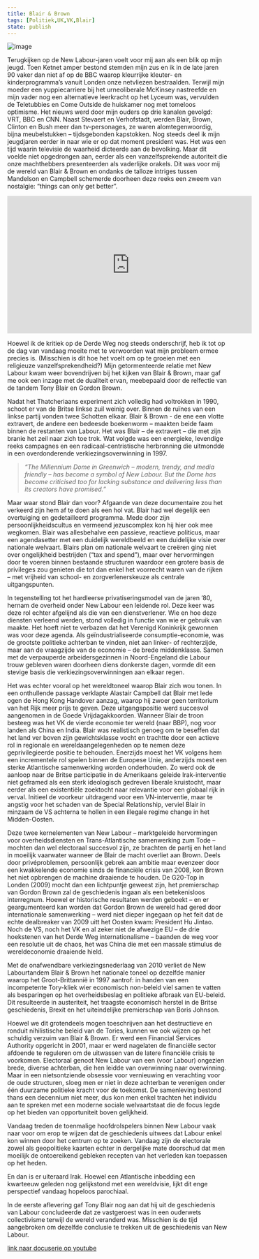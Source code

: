```yaml
---
title: Blair & Brown
tags: [Politiek,UK,VK,Blair]
state: publish
---
```


![image](https://user-images.githubusercontent.com/84398782/184627264-189ccc5f-50e2-47a0-93dc-fdc4b4b4b0f1.png)

Terugkijken op de New Labour-jaren voelt voor mij aan als een blik op mijn jeugd. Toen Ketnet amper bestond stemden mijn zus en ik in de late jaren 90 vaker dan niet af op de BBC waarop kleurrijke kleuter- en kinderprogramma’s vanuit Londen onze netvliezen bestraalden. Terwijl mijn moeder een yuppiecarriere bij het urneoliberale McKinsey nastreefde en mijn vader nog een alternatieve leerkracht op het Lyceum was, vervulden de Teletubbies en Come Outside de huiskamer nog met tomeloos optimisme. Het nieuws werd door mijn ouders op drie kanalen gevolgd: VRT, BBC en CNN. Naast Stevaert en Verhofstadt, werden Blair, Brown, Clinton en Bush meer dan tv-personages, ze waren alomtegenwoordig, bijna meubelstukken –  tijdsgebonden kapstokken. Nog steeds deel ik mijn jeugdjaren eerder in naar wie er op dat moment president was. Het was een tijd waarin televisie de waarheid dicteerde aan de bevolking. Maar dit voelde niet opgedrongen aan, eerder als een vanzelfsprekende autoriteit die onze machthebbers presenteerden als vaderlijke orakels. Dit was voor mij de wereld van Blair & Brown en ondanks de talloze intriges tussen Mandelson en Campbell schemerde doorheen deze reeks een zweem van nostalgie: “things can only get better”. 

<iframe width="560" height="315" src="https://www.youtube-nocookie.com/embed/gi5j7jjhm4M" title="YouTube video player" frameborder="0" allow="accelerometer; autoplay; clipboard-write; encrypted-media; gyroscope; picture-in-picture" allowfullscreen></iframe>

Hoewel ik de kritiek op de Derde Weg nog steeds onderschrijf, heb ik tot op de dag van vandaag moeite met te verwoorden wat mijn probleem ermee precies is. (Misschien is dit hoe het voelt om op te groeien met een religieuze vanzelfsprekendheid?)  Mijn getormenteerde relatie met New Labour kwam weer bovendrijven bij het kijken van Blair & Brown, maar gaf me ook een inzage met de dualiteit ervan, meebepaald door de relfectie van de tandem Tony Blair en Gordon Brown.

Nadat het Thatcheriaans experiment zich volledig had voltrokken in 1990, schoot er van de Britse linkse zuil weinig over. Binnen de ruïnes van een linkse partij vonden twee Schotten elkaar. Blair & Brown - de ene een vlotte extravert, de andere een bedeesde boekenworm – maakten beide faam binnen de restanten van Labour.  Het was Blair – de extravert – die met zijn branie het zeil naar zich toe trok. Wat volgde was een energieke, levendige reeks campagnes en een radicaal-centristische herbronning die uitmondde in een overdonderende verkiezingsoverwinning in 1997. 

>*“The Millennium Dome in Greenwich – modern, trendy, and media friendly – has become a symbol of New Labour. But the Dome has become criticised too for lacking substance and delivering less than its creators have promised.”*

Maar waar stond Blair dan voor? Afgaande van deze documentaire zou het verkeerd zijn hem af te doen als een hol vat. Blair had wel degelijk een overtuiging en gedetailleerd programma. Mede door zijn persoonlijkheidscultus en vermeend jezuscomplex kon hij hier ook mee wegkomen. Blair was allesbehalve een passieve, reactieve politicus, maar een agendasetter met een duidelijk wereldbeeld en een duidelijke visie over nationale welvaart. Blairs plan om nationale welvaart te creëren ging niet over ongelijkheid bestrijden (“tax and spend”), maar over hervormingen door te voeren binnen bestaande structuren waardoor een grotere basis de privileges zou genieten die tot dan enkel het voorrecht waren van de rijken – met vrijheid van school- en zorgverlenerskeuze als centrale uitgangspunten. 

In tegenstelling tot het hardleerse privatiseringsmodel van de jaren ’80, hernam de overheid onder New Labour een leidende rol. Deze keer was deze rol echter afgelijnd als die van een dienstverlener. Wie en hoe deze diensten verleend werden, stond volledig in functie van wie er gebruik van maakte. Het hoeft niet te verbazen dat het Verenigd Koninkrijk gewonnen was voor deze agenda. Als geïndustrialiseerde consumptie-economie, was de grootste politieke achterban te vinden, niet aan linker- of rechterzijde, maar aan de vraagzijde van de economie – de brede middenklasse. Samen met de verpauperde arbeidersgezinnen in Noord-Engeland die Labour trouw gebleven waren doorheen diens donkerste dagen, vormde dit een stevige basis die verkiezingsoverwinningen aan elkaar regen.

Het was echter vooral op het wereldtoneel waarop Blair zich wou tonen. In een onthullende passage verklapte Alastair Campbell dat Blair met lede ogen de Hong Kong Handover aanzag, waarop hij zwoer geen territorium van het Rijk meer prijs te geven. Deze uitgangspositie werd succesvol aangenomen in de Goede Vrijdagakkoorden. Wanneer Blair de troon besteeg was het VK de vierde economie ter wereld (naar BBP), nog voor landen als China en India. Blair was realistisch genoeg om te beseffen dat het land ver boven zijn gewichtsklasse vocht en trachtte door een actieve rol in regionale en wereldaangelegenheden op te nemen deze geprivilegieerde positie te behouden. Enerzijds moest het VK volgens hem een incrementele rol spelen binnen de Europese Unie, anderzijds moest een sterke Atlantische samenwerking worden onderhouden. Zo werd ook de aanloop naar de Britse participatie in de Amerikaans geleide Irak-interventie niet geframed als een sterk ideologisch gedreven liberale kruistocht, maar eerder als een existentiële zoektocht naar relevantie voor een globaal rijk in verval. Initieel de voorkeur uitdragend voor een VN-interventie, maar te angstig voor het schaden van de Special Relationship, verviel Blair in minzaam de VS achterna te hollen in een illegale regime change in het Midden-Oosten.

Deze twee kernelementen van New Labour – marktgeleide hervormingen voor overheidsdiensten en Trans-Atlantische samenwerking zum Tode  – mochten dan wel electoraal succesvol zijn, ze brachten de partij en het land in moeilijk vaarwater wanneer de Blair de macht overliet aan Brown. Deels door privéproblemen, persoonlijk gebrek aan ambitie maar evenzeer door een kwakkelende economie sinds de financiële crisis van 2008, kon Brown het niet opbrengen de machine draaiende te houden. De G20-Top in Londen (2009) mocht dan een lichtpuntje geweest zijn, het premierschap van Gordon Brown zal de geschiedenis ingaan als een betekenisloos interregnum. Hoewel er historische resultaten werden geboekt – en er geargumenteerd kan worden dat Gordon Brown de wereld had gered door internationale samenwerking –  werd niet dieper ingegaan op het feit dat de echte dealbreaker van 2009 uitt het Oosten kwam: President Hu Jintao. Noch de VS, noch het VK en al zeker niet de afwezige EU – de drie hoekstenen van het Derde Weg internationalisme – baanden de weg voor een resolutie uit de chaos, het was China die met een massale stimulus de wereldeconomie draaiende hield.

Met de onafwendbare verkiezingsnederlaag van 2010 verliet de New Labourtandem Blair & Brown het nationale toneel op dezelfde manier waarop het Groot-Brittannië in 1997 aantrof: in handen van een incompetente Tory-kliek wier economisch non-beleid viel samen te vatten als besparingen op het overheidsbeslag en politieke afbraak van EU-beleid. Dit resulteerde in austeriteit, het traagste economisch herstel in de Britse geschiedenis, Brexit en het uiteindelijke premierschap van Boris Johnson.

Hoewel we dit grotendeels mogen toeschrijven aan het destructieve en ronduit nihilistische beleid van de Tories, kunnen we ook wijzen op het schuldig verzuim van Blair & Brown. Er werd een Financial Services Authority opgericht in 2001, maar er werd nagelaten de financiële sector afdoende te reguleren om de uitwassen van de latere financiële crisis te voorkomen. Electoraal genoot New Labour van een (voor Labour) ongezien brede, diverse achterban, die hen leidde van overwinning naar overwinning. Maar in een nietsontziende obsessie voor vernieuwing en verachting voor de oude structuren, sloeg men er niet in deze achterban te verenigen onder één duurzame politieke kracht voor de toekomst. De samenleving bestond thans een decennium niet meer, dus kon men enkel trachten het individu aan te spreken met een moderne sociale welvaartstaat die de focus legde op het bieden van opportuniteit boven gelijkheid. 

Vandaag treden de toenmalige hoofdrolspelers binnen New Labour vaak naar voor om erop te wijzen dat de geschiedenis uitwees dat Labour enkel kon winnen door het centrum op te zoeken. Vandaag zijn de electorale zowel als geopolitieke kaarten echter in dergelijke mate doorschud dat men moeilijk de ontoereikend gebleken recepten van het verleden kan toepassen op het heden. 

En dan is er uiteraard Irak. Hoewel een Atlantische inbedding een kwarteeuw geleden nog gelijkstond met een wereldvisie, lijkt dit enge perspectief vandaag hopeloos parochiaal.

In de eerste aflevering gaf Tony Blair nog aan dat hij uit de geschiedenis van Labour concludeerde dat ze vastgeroest was in een ouderwets collectivisme terwijl de wereld veranderd was. Misschien is de tijd aangebroken om dezelfde conclusie te trekken uit de geschiedenis van New Labour.


[link naar docuserie op youtube](https://youtu.be/ANirM3s2JpQ)
